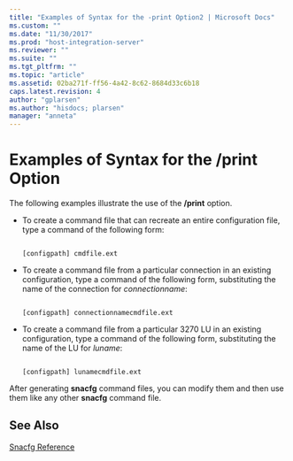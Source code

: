 ```yaml
---
title: "Examples of Syntax for the -print Option2 | Microsoft Docs"
ms.custom: ""
ms.date: "11/30/2017"
ms.prod: "host-integration-server"
ms.reviewer: ""
ms.suite: ""
ms.tgt_pltfrm: ""
ms.topic: "article"
ms.assetid: 02ba271f-ff56-4a42-8c62-8684d33c6b18
caps.latest.revision: 4
author: "gplarsen"
ms.author: "hisdocs; plarsen"
manager: "anneta"
---
```

# Examples of Syntax for the /print Option
The following examples illustrate the use of the **/print** option.  
  
-   To create a command file that can recreate an entire configuration file, type a command of the following form:  
  
    ```  
  
    [configpath] cmdfile.ext  
    ```  
  
-   To create a command file from a particular connection in an existing configuration, type a command of the following form, substituting the name of the connection for *connectionname*:  
  
    ```  
  
    [configpath] connectionnamecmdfile.ext  
    ```  
  
-   To create a command file from a particular 3270 LU in an existing configuration, type a command of the following form, substituting the name of the LU for *luname*:  
  
    ```  
  
    [configpath] lunamecmdfile.ext  
    ```  
  
 After generating **snacfg** command files, you can modify them and then use them like any other **snacfg** command file.  
  
## See Also  
 [Snacfg Reference](../core/snacfg-reference2.md)